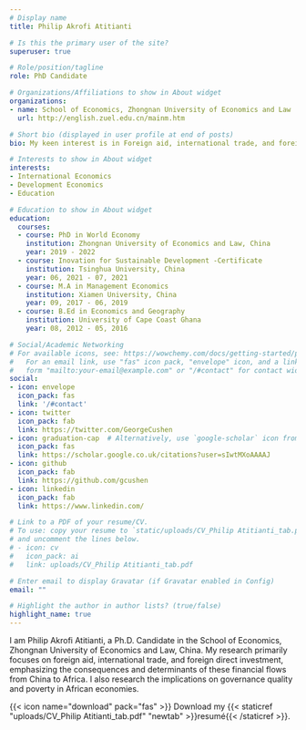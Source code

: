 ```yaml
---
# Display name
title: Philip Akrofi Atitianti

# Is this the primary user of the site?
superuser: true

# Role/position/tagline
role: PhD Candidate

# Organizations/Affiliations to show in About widget
organizations:
- name: School of Economics, Zhongnan University of Economics and Law
  url: http://english.zuel.edu.cn/mainm.htm

# Short bio (displayed in user profile at end of posts)
bio: My keen interest is in Foreign aid, international trade, and foreign direct investment; focusing on the consequences and determinants of these financial flows from China to Africa.

# Interests to show in About widget
interests:
- International Economics 
- Development Economics
- Education

# Education to show in About widget
education:
  courses:
  - course: PhD in World Economy
    institution: Zhongnan University of Economics and Law, China
    year: 2019 - 2022
  - course: Inovation for Sustainable Development -Certificate 
    institution: Tsinghua University, China 
    year: 06, 2021 - 07, 2021
  - course: M.A in Management Economics
    institution: Xiamen University, China
    year: 09, 2017 - 06, 2019
  - course: B.Ed in Economics and Geography
    institution: University of Cape Coast Ghana
    year: 08, 2012 - 05, 2016

# Social/Academic Networking
# For available icons, see: https://wowchemy.com/docs/getting-started/page-builder/#icons
#   For an email link, use "fas" icon pack, "envelope" icon, and a link in the
#   form "mailto:your-email@example.com" or "/#contact" for contact widget.
social:
- icon: envelope
  icon_pack: fas
  link: '/#contact'
- icon: twitter
  icon_pack: fab
  link: https://twitter.com/GeorgeCushen
- icon: graduation-cap  # Alternatively, use `google-scholar` icon from `ai` icon pack
  icon_pack: fas
  link: https://scholar.google.co.uk/citations?user=sIwtMXoAAAAJ
- icon: github
  icon_pack: fab
  link: https://github.com/gcushen
- icon: linkedin
  icon_pack: fab
  link: https://www.linkedin.com/

# Link to a PDF of your resume/CV.
# To use: copy your resume to `static/uploads/CV_Philip Atitianti_tab.pdf`, enable `ai` icons in `params.toml`, 
# and uncomment the lines below.
# - icon: cv
#   icon_pack: ai
#   link: uploads/CV_Philip Atitianti_tab.pdf

# Enter email to display Gravatar (if Gravatar enabled in Config)
email: ""

# Highlight the author in author lists? (true/false)
highlight_name: true
---
```


I am Philip Akrofi Atitianti, a Ph.D. Candidate in the School of Economics, Zhongnan University of Economics and Law, China. My research primarily focuses on foreign aid, international trade, and foreign direct investment, emphasizing the consequences and determinants of these financial flows from China to Africa. I also research the implications on governance quality and poverty in African economies.

{{< icon name="download" pack="fas" >}} Download my {{< staticref "uploads/CV_Philip Atitianti_tab.pdf" "newtab" >}}resumé{{< /staticref >}}.
